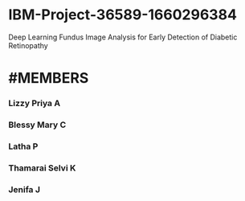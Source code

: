 # IBM-Project-36589-1660296384
Deep Learning Fundus Image Analysis for Early Detection of Diabetic Retinopathy
<h1>#MEMBERS</h1>
<h3>Lizzy Priya A</h3>
<h3>Blessy Mary C</h3>
<h3>Latha P</h3>
<h3>Thamarai Selvi K</h3>
<h3>Jenifa J</h3>
